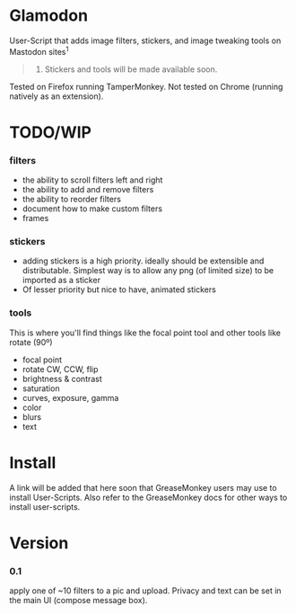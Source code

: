 # Glamodon
User-Script that adds image filters, stickers, and image tweaking tools on Mastodon sites<sup>1</sup>

> 1. Stickers and tools will be made available soon.

Tested on Firefox running TamperMonkey. Not tested on Chrome (running natively as an extension).

# TODO/WIP

### filters

* the ability to scroll filters left and right
* the ability to add and remove filters
* the ability to reorder filters
* document how to make custom filters
* frames

### stickers

* adding stickers is a high priority. ideally should be extensible and distributable. 
  Simplest way is to allow any png (of limited size) to be imported as a sticker 
* Of lesser priority but nice to have, animated stickers

### tools

This is where you'll find things like the focal point tool and other tools like rotate (90º)

* focal point
* rotate CW, CCW, flip
* brightness & contrast
* saturation
* curves, exposure, gamma
* color
* blurs
* text

# Install

A link will be added that here soon that GreaseMonkey users may use to install User-Scripts. 
Also refer to the GreaseMonkey docs for other ways to install user-scripts.

# Version

### 0.1

apply one of ~10 filters to a pic and upload. Privacy and text can be set in the main UI (compose message box).


